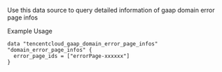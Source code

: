 Use this data source to query detailed information of gaap domain error page infos

Example Usage

```hcl
data "tencentcloud_gaap_domain_error_page_infos" "domain_error_page_infos" {
  error_page_ids = ["errorPage-xxxxxx"]
}
```